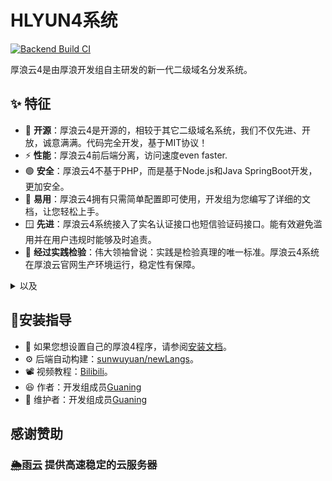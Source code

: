 # HLYUN4系统
[![Backend Build CI](https://github.com/houlangs/Newlangs4/actions/workflows/maven-publish.yml/badge.svg?branch=main)](https://github.com/houlangs/Newlangs4/actions/workflows/maven-publish.yml)

厚浪云4是由厚浪开发组自主研发的新一代二级域名分发系统。

## ✨ 特征
- 🥳 **开源**：厚浪云4是开源的，相较于其它二级域名系统，我们不仅先进、开放，诚意满满。代码完全开发，基于MIT协议！
- ⚡ **性能**：厚浪云4前后端分离，访问速度even faster.
- 🟢 **安全**：厚浪云4不基于PHP，而是基于Node.js和Java SpringBoot开发，更加安全。
- 🧩 **易用**：厚浪云4拥有只需简单配置即可使用，开发组为您编写了详细的文档，让您轻松上手。
- 🪟 **先进**：厚浪云4系统接入了实名认证接口也短信验证码接口。能有效避免滥用并在用户违规时能够及时追责。
- 🔧 **经过实践检验**：伟大领袖曾说：实践是检验真理的唯一标准。厚浪云4系统在厚浪云官网生产环境运行，稳定性有保障。

<details><summary>以及</summary>



- 🟥 **立场正确性**：厚浪开发组全体成员坚定不移坚持党的领导，永远听党话、跟党走。将个人利益让位于国家利益，将青春年华奉献于社会主义建设。我们坚决维护党对一切事业的绝对领导！


</details>


## 🔧安装指导
- 💾 如果您想设置自己的厚浪4程序，请参阅[安装文档](https://hlyun.org/article/houlangs/hl4-install)。
- ⚙️ 后端自动构建：[sunwuyuan/newLangs](https://github.com/SunWuyuan/newLangs)。
- 📽️ 视频教程：[Bilibili](https://www.bilibili.com/video/BV15e41197WL/)。
- 😆 作者：开发组成员[Guaning](https://github.com/iguaning?tab=repositories)
- 🥳 维护者：开发组成员[Guaning](https://github.com/iguaning?tab=repositories)

## 感谢赞助
### [🌦️雨云](https://www.rainyun.ink) 提供高速稳定的云服务器
